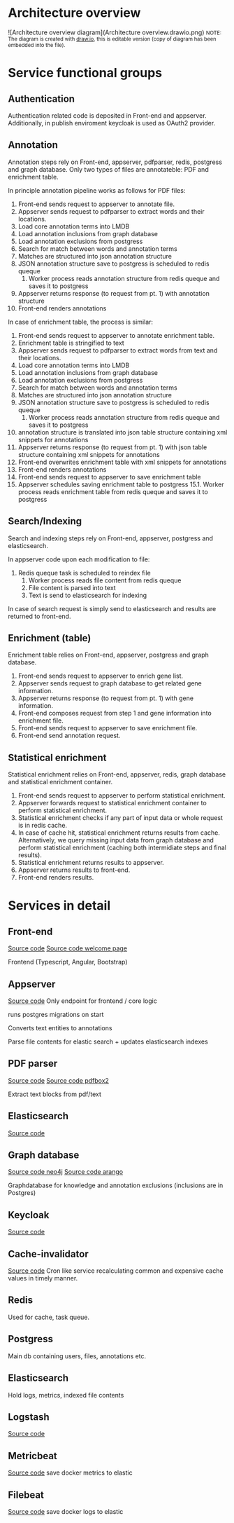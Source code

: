 # Architecture overview

![Architecture overview diagram](Architecture overview.drawio.png)
<small>NOTE: The diagram is created with [draw.io](https://draw.io), this is editable version (copy of diagram has been embedded into the file).</small>

# Service functional groups

## Authentication

Authentication related code is deposited in Front-end and appserver. Additionally, in publish enviroment keycloak is used as OAuth2 provider.

## Annotation

Annotation steps rely on Front-end, appserver, pdfparser, redis, postgress and graph database.
Only two types of files are annotateble: PDF and enrichment table.

In principle annotation pipeline works as follows for PDF files:

1. Front-end sends request to appserver to annotate file.
2. Appserver sends request to pdfparser to extract words and their locations.
3. Load core annotation terms into LMDB
4. Load annotation inclusions from graph database
5. Load annotation exclusions from postgress
6. Search for match between words and annotation terms
7. Matches are structured into json annotation structure
8. JSON annotation structure save to postgress is scheduled to redis queque
    1. Worker process reads annotation structure from redis queque and saves it to postgress
9. Appserver returns response (to request from pt. 1) with annotation structure
10. Front-end renders annotations

In case of enrichment table, the process is similar:

1. Front-end sends request to appserver to annotate enrichment table.
2. Enrichment table is stringified to text
3. Appserver sends request to pdfparser to extract words from text and their locations.
4. Load core annotation terms into LMDB
5. Load annotation inclusions from graph database
6. Load annotation exclusions from postgress
7. Search for match between words and annotation terms
8. Matches are structured into json annotation structure
9. JSON annotation structure save to postgress is scheduled to redis queque
    1. Worker process reads annotation structure from redis queque and saves it to postgress
10. annotation structure is translated into json table structure containing xml snippets for annotations
11. Appserver returns response (to request from pt. 1) with json table structure containing xml snippets for annotations
12. Front-end overwrites enrichment table with xml snippets for annotations
13. Front-end renders annotations
14. Front-end sends request to appserver to save enrichment table
15. Appserver schedules saving enrichment table to postgress
    15.1. Worker process reads enrichment table from redis queque and saves it to postgress

## Search/Indexing

Search and indexing steps rely on Front-end, appserver, postgress and elasticsearch.

In appserver code upon each modification to file:

1. Redis queque task is scheduled to reindex file
    1. Worker process reads file content from redis queque
    2. File content is parsed into text
    3. Text is send to elasticsearch for indexing

In case of search request is simply send to elasticsearch and results are returned to front-end.

## Enrichment (table)

Enrichment table relies on Front-end, appserver, postgress and graph database.

1. Front-end sends request to appserver to enrich gene list.
2. Appserver sends request to graph database to get related gene information.
3. Appserver returns response (to request from pt. 1) with gene information.
4. Front-end composes request from step 1 and gene information into enrichment file.
5. Front-end sends request to appserver to save enrichment file.
6. Front-end send annotation request.

## Statistical enrichment

Statistical enrichment relies on Front-end, appserver, redis, graph database and statistical enrichment container.

1. Front-end sends request to appserver to perform statistical enrichment.
2. Appserver forwards request to statistical enrichment container to perform statistical enrichment.
3. Statistical enrichment checks if any part of input data or whole request is in redis cache.
4. In case of cache hit, statistical enrichment returns results from cache.
   Alternatively, we query missing input data from graph database and perform statistical enrichment (caching both intermidiate steps and final results).
5. Statistical enrichment returns results to appserver.
6. Appserver returns results to front-end.
7. Front-end renders results.

# Services in detail

## Front-end

[Source code](https://github.com/SBRG/kg-prototypes/tree/master/client)
[Source code welcome page](https://github.com/SBRG/***ARANGO_DB_NAME***-website)

Frontend (Typescript, Angular, Bootstrap)

## Appserver

[Source code](https://github.com/SBRG/kg-prototypes/tree/master/appserver)
Only endpoint for frontend / core logic

runs postgres migrations on start

Converts text entities to annotations

Parse file contents for elastic search + updates elasticsearch indexes

## PDF parser

[Source code](https://github.com/SBRG/pdfparse)
[Source code pdfbox2](https://github.com/SBRG/pdfbox2)

Extract text blocks from pdf/text

## Elasticsearch

[Source code](https://github.com/SBRG/kg-prototypes/tree/master/elasticsearch)

## Graph database

[Source code neo4j](https://github.com/SBRG/kg-prototypes/tree/master/neo4j)
[Source code arango](https://github.com/SBRG/kg-prototypes/tree/master/arango)

Graphdatabase for knowledge and annotation exclusions (inclusions are in Postgres)

## Keycloak

[Source code](https://github.com/SBRG/***ARANGO_DB_NAME***-keycloak)

## Cache-invalidator

[Source code](https://github.com/SBRG/kg-prototypes/tree/master/cache-invalidator)
Cron like service recalculating common and expensive cache values in timely manner.

## Redis

Used for cache, task queue.

## Postgress

Main db containing users, files, annotations etc.

## Elasticsearch

Hold logs, metrics, indexed file contents

## Logstash

[Source code](https://github.com/SBRG/kg-prototypes/tree/master/logstash)

## Metricbeat

[Source code](https://github.com/SBRG/kg-prototypes/tree/master/metricbeat)
save docker metrics to elastic

## Filebeat

[Source code](https://github.com/SBRG/kg-prototypes/tree/master/filebeat)
save docker logs to elastic
